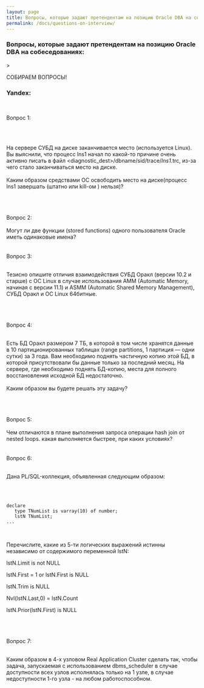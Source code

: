 ```yaml
---
layout: page
title: Вопросы, которые задают претендентам на позицию Oracle DBA на собеседованиях
permalink: /docs/questions-on-interview/
---
```


<h3>Вопросы, которые задают претендентам на позицию Oracle DBA на собеседованиях:</h3>>



СОБИРАЕМ ВОПРОСЫ!


<h3>Yandex:</h3>

<br/>

Вопрос 1:

<br/><br/>


На сервере СУБД на диске заканчивается место (используется Linux). Вы выяснили, что процесс lns1 начал по какой-то причине очень активно писать в файл <diagnostic_dest>/dbname/sid/trace/<sid>_lns1_<pid>.trc, из-за чего стало заканчиваться место на диске.
<br/><br/>
Каким образом средствами ОС освободить место на диске(процесс lns1 завершать (штатно или kill-ом ) нельзя)?



<br/>
<br/><br/>
Вопрос 2:
<br/><br/>
Могут ли две функции (stored functions) одного пользователя Oracle иметь одинаковые имена?


<br/>
<br/><br/>
Вопрос 3:
<br/><br/>


Тезисно опишите отличия взаимодействия СУБД Оракл (версии 10.2 и старше) с ОС Linux в случае использования AMM (Automatic Memory, начиная с версии 11.1) и ASMM (Automatic Shared Memory Management), СУБД Оракл и ОС Linux 64битные.


<br/>
<br/><br/>
Вопрос 4:
<br/><br/>


Есть БД Оракл размером 7 ТБ, в которой в том числе хранятся данные в 10 партиционированных таблицах (range partitions, 1 партиция — одни сутки) за 3 года. Вам необходимо поднять частичную копию этой БД, в которой присутствовали бы данные только за последний месяц. На сервере, где необходимо поднять БД-копию, места для полного восстановления исходной БД недостаточно.
<br/><br/>
Каким образом вы будете решать эту задачу?



<br/>
<br/><br/>
Вопрос 5:
<br/><br/>
Чем отличаются в плане выполнения запроса операции hash join от nested loops. какая выполняется быстрее, при каких условиях?


<br/>
<br/><br/>
Вопрос 6:
<br/><br/>


Дана PL/SQL-коллекция, объявленная следующим образом:

<br/><br/>

    declare
       type TNumList is varray(10) of number;
       lstN TNumList;
    ...


<br/>

 Перечислите, какие из 5-ти логических выражений истинны независимо от содержимого переменной lstN:

 lstN.Limit is not NULL

 lstN.First = 1 or lstN.First is NULL

 lstN.Trim is NULL

 Nvl(lstN.Last,0) = lstN.Count

 lstN.Prior(lstN.First) is NULL


<br/>
<br/><br/>
Вопрос 7:
<br/><br/>

Каким образом в 4-х узловом Real Application Cluster сделать так, чтобы задача, запускаемая с использованием dbms_scheduler в случае доступности всех узлов исполнялась только на 1 узле, в случае недоступности 1-го узла - на любом работоспособном.
